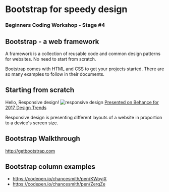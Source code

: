 # Bootstrap for speedy design
### Beginners Coding Workshop - Stage #4

## Bootstrap - a web framework
A framework is a collection of reusable code and common design patterns for websites. No need to start from scratch.

Bootstrap comes with HTML and CSS to get your projects started. There are so many examples to follow in their documents.

## Starting from scratch
Hello, Responsive design!
![responsive design](https://mir-s3-cdn-cf.behance.net/project_modules/max_1200/e8f2a947810259.588a1ff409751.gif)
[Presented on Behance for 2017 Design Trends](https://www.behance.net/gallery/47810259/2017-Design-Trends-Guide)

Responsive design is presenting different layouts of a website in proportion to a device's screen size.

## Bootstrap Walkthrough
http://getbootstrap.com

## Bootstrap column examples
* https://codepen.io/chancesmith/pen/KWoyjX
* https://codepen.io/chancesmith/pen/ZerqZe